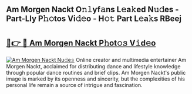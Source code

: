 ## Am Morgen Nackt O𝚗𝚕yf𝚊ns L𝚎a𝚔ed N𝚞𝚍es - Part-LIy P𝚑𝚘tos Vi𝚍𝚎o - H𝚘𝚝 Part L𝚎a𝚔s RBeej

# <h2><a href="http://kfdciu9.oniu.top/?m=Am+Morgen+Nackt">🔗👉 🔴 Am Morgen Nackt P𝚑ot𝚘𝚜 V𝚒d𝚎o</a></h2>

[![Am Morgen Nackt Nu𝚍e𝚜](https://i.imgur.com/0qMVB7G.gif)](http://kfdciu9.oniu.top/?m=Am+Morgen+Nackt)
Online creator and multimedia entertainer Am Morgen Nackt, acclaimed for distributing dance and lifestyle knowledge through popular dance routines and brief clips. Am Morgen Nackt's public image is marked by its openness and sincerity, but the complexities of his personal life remain a source of intrigue and fascination.  
